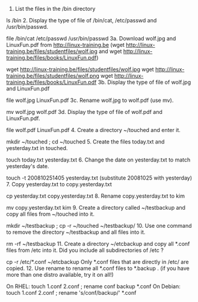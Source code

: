 1. List the files in the /bin directory

ls /bin
2. Display the type of file of /bin/cat, /etc/passwd and /usr/bin/passwd.

file /bin/cat /etc/passwd /usr/bin/passwd
3a. Download wolf.jpg and LinuxFun.pdf from http://linux-training.be (wget http://linux-training.be/files/studentfiles/wolf.jpg and wget http://linux-training.be/files/books/LinuxFun.pdf)

wget http://linux-training.be/files/studentfiles/wolf.jpg
wget http://linux-training.be/files/studentfiles/wolf.png
wget http://linux-training.be/files/books/LinuxFun.pdf
3b. Display the type of file of wolf.jpg and LinuxFun.pdf

file wolf.jpg LinuxFun.pdf
3c. Rename wolf.jpg to wolf.pdf (use mv).

mv wolf.jpg wolf.pdf
3d. Display the type of file of wolf.pdf and LinuxFun.pdf.

file wolf.pdf LinuxFun.pdf
4. Create a directory ~/touched and enter it.

mkdir ~/touched ; cd ~/touched
5. Create the files today.txt and yesterday.txt in touched.

touch today.txt yesterday.txt
6. Change the date on yesterday.txt to match yesterday's date.

touch -t 200810251405 yesterday.txt (substitute 20081025 with yesterday)
7. Copy yesterday.txt to copy.yesterday.txt

cp yesterday.txt copy.yesterday.txt
8. Rename copy.yesterday.txt to kim

mv copy.yesterday.txt kim
9. Create a directory called ~/testbackup and copy all files from ~/touched into it.

mkdir ~/testbackup ; cp -r ~/touched ~/testbackup/ 
10. Use one command to remove the directory ~/testbackup and all files into it.

rm -rf ~/testbackup 
11. Create a directory ~/etcbackup and copy all *.conf files from /etc into it. Did you include all subdirectories of /etc ?

cp -r /etc/*.conf ~/etcbackup
Only *.conf files that are directly in /etc/ are copied.
12. Use rename to rename all *.conf files to *.backup . (if you have more than one distro available, try it on all!)

On RHEL: touch 1.conf 2.conf ; rename conf backup *.conf
On Debian: touch 1.conf 2.conf ; rename 's/conf/backup/' *.conf
